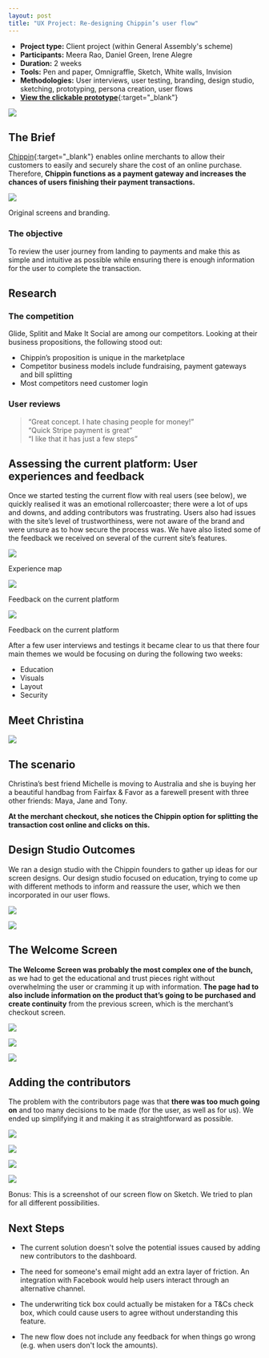 ```yaml
---
layout: post
title: "UX Project: Re-designing Chippin’s user flow"
---
```


* **Project type:** Client project (within General Assembly's scheme)
* **Participants:** Meera Rao, Daniel Green, Irene Alegre
* **Duration:** 2 weeks
* **Tools:** Pen and paper, Omnigraffle, Sketch, White walls, Invision
* **Methodologies:** User interviews, user testing, branding, design studio, sketching, prototyping, persona creation, user flows
* [**View the clickable prototype**](https://invis.io/E5EKP2MZ3#/265872443_Desktop){:target="_blank"}

![](images/case_studies/chippin/welcome_page.png)

## The Brief

[Chippin](https://chippin.co.uk/){:target="_blank"} enables online merchants to allow their
customers to easily and securely share the cost of an online purchase.
Therefore, **Chippin functions as a payment gateway and increases the chances of
users finishing their payment transactions.**

![](images/case_studies/chippin/old_design.png)
<figcaption>Original screens and branding.</figcaption>

### The objective

To review the user journey from landing to payments and make this as simple and
intuitive as possible while ensuring there is enough information for the user to
complete the transaction.

## Research

### The competition

Glide, Splitit and Make It Social are among our competitors. Looking at their business propositions, the following stood out:

* Chippin’s proposition is unique in the marketplace
* Competitor business models include fundraising, payment gateways and bill
splitting
* Most competitors need customer login


### User reviews

> “Great concept. I hate chasing people for money!”   
> “Quick Stripe payment is great”  
> “I like that it has just a few steps”

## Assessing the current platform: User experiences and feedback

Once we started testing the current flow with real users (see below), we quickly
realised it was an emotional rollercoaster; there were a lot of ups and downs,
and adding contributors was frustrating. Users also had issues with the site’s
level of trustworthiness, were not aware of the brand and were unsure as to how
secure the process was. We have also listed some of the feedback we received on several of the current
site’s features.

![](images/case_studies/chippin/experience_map.png)
<figcaption>Experience map</figcaption>

![](images/case_studies/chippin/feedback_on_current_design.png)
<figcaption>Feedback on the current platform</figcaption>

![](images/case_studies/chippin/feedback_on_current_design_two.png)
<figcaption>Feedback on the current platform</figcaption>

After a few user interviews and testings it became clear to us that there four
main themes we would be focusing on during the following two weeks:

* Education
* Visuals
* Layout
* Security

## Meet Christina

![](images/case_studies/chippin/christina.jpeg)



## The scenario

Christina’s best friend Michelle is moving to Australia and she is buying her a
beautiful handbag from Fairfax & Favor as a farewell present with three other
friends: Maya, Jane and Tony.

**At the merchant checkout, she notices the Chippin option for splitting the
transaction cost online and clicks on this.**

## Design Studio Outcomes

We ran a design studio with the Chippin founders to gather up ideas for our
screen designs. Our design studio focused on education, trying to come up with
different methods to inform and reassure the user, which we then incorporated in
our user flows.

![](images/case_studies/chippin/design_studio_one.png)

![](images/case_studies/chippin/design_studio_two.png)

## The Welcome Screen

**The Welcome Screen was probably the most complex one of the bunch,** as we had to
get the educational and trust pieces right without overwhelming the user or
cramming it up with information. **The page had to also include information on the
product that’s going to be purchased and create continuity** from the previous
screen, which is the merchant’s checkout screen.

![](images/case_studies/chippin/first_iterations_one.png)

![](images/case_studies/chippin/first_iterations_two.png)


![](images/case_studies/chippin/first_iterations_three.png)

## Adding the contributors

The problem with the contributors page was that **there was too much going on** and too many decisions to be made (for the user, as well as for us). We ended up simplifying it and making
it as straightforward as possible.

![](images/case_studies/chippin/first_iterations_four.png)

![](images/case_studies/chippin/first_iterations_five.png)

![](images/case_studies/chippin/first_iterations_six.png)


![](images/case_studies/chippin/user_flow.png)
<figcaption>Bonus: This is a screenshot of our screen flow on Sketch. We tried to plan for all different possibilities.</figcaption>

## Next Steps

* The current solution doesn't solve the potential issues caused by adding new contributors to the dashboard.

* The need for someone's email might add an extra layer of friction. An integration with Facebook would help users interact through an alternative channel.

* The underwriting tick box could actually be mistaken for a T&Cs check box, which could cause users to agree without understanding this feature.

* The new flow does not include any feedback for when things go wrong (e.g. when users don't lock the amounts).
